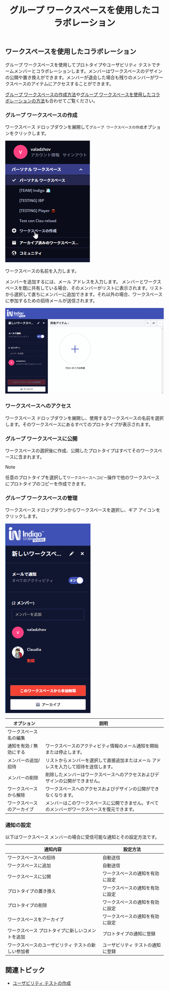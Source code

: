 ﻿---
title: グループ ワークスペースを使用したコラボレーション
_description: グループ ワークスペースを使用して同僚とプロトタイプまたはユーザビリティ テストでコラボレーションを許可します。
_keywords: UX デザイン, プロトタイプ, コメント, ユーザビリティ テスト, ユーザー テスト
_language: ja
---

## ワークスペースを使用したコラボレーション

グループ ワークスペースを使用してプロトタイプやユーザビリティ テストでチームメンバーとコラボレーションします。メンバーはワークスペースのデザインの公開や置き換えができます。メンバーが退会した場合も残りのメンバーがワークスペースのアイテムにアクセスすることができます。

[グループ ワークスペースの作成方法](https://www.youtube.com/watch?v=gLEf0IkYBFg)や[グループ ワークスペースを使用したコラボレーションの方法](https://www.youtube.com/watch?v=CdJS0gzPTPQ)も合わせてご覧ください。

### グループ ワークスペースの作成

ワークスペース ドロップダウンを展開して`グループ ワークスペースの作成`オプションをクリックします。

<img src="../images/workspaces_1.png" srcset="../images/workspaces_1@2x.png 2x" />

<div class="divider--half"></div>

ワークスペースの名前を入力します。

メンバーを追加するには、メール アドレスを入力します。
メンバーとワークスペースを既に共有している場合、そのメンバーがリストに表示されます。リストから選択して直ちにメンバーに追加できます。それ以外の場合、ワークスペースに参加するための招待メールが送信されます。

<img src="../images/workspaces_2.png" srcset="../images/workspaces_2@2x.png 2x" />

<div class="divider--half"></div>

### ワークスペースへのアクセス

ワークスペース ドロップダウンを展開し、使用するワークスペースの名前を選択します。そのワークスペースにあるすべてのプロトタイプが表示されます。

### グループ ワークスペースに公開

ワークスペースの選択後に作成、公開したプロトタイプはすべてそのワークスペースに含まれます。

> [!Note]
> 任意のプロトタイプを選択して`ワークスペースへコピー`操作で他のワークスペースにプロトタイプのコピーを作成できます。

### グループ ワークスペースの管理

ワークスペース ドロップダウンからワークスペースを選択し、ギア アイコンをクリックします。

<img src="../images/workspaces_4.png" srcset="../images/workspaces_4@2x.png 2x" />

<div class="divider--half"></div>

オプション | 説明 |
------------- | -------------
ワークスペース名の編集 | 
通知を有効 / 無効にする | ワークスペースのアクティビティ情報のメール通知を開始または停止します。
メンバーの追加/招待 | リストからメンバーを選択して直接追加またはメール アドレスを入力して招待を送信します。
メンバーの削除 | 削除したメンバーはワークスペースへのアクセスおよびデザインの公開ができません。
ワークスペースから解除 | ワークスペースへのアクセスおよびデザインの公開ができなくなります。
ワークスペースのアーカイブ | メンバーはこのワークスペースに公開できません。すべてのメンバーがワークスペースを復元できます。

### 通知の設定

以下はワークスペース メンバーの場合に受信可能な通知とその設定方法です。

通知内容 | 設定方法
------------- | -------------
ワークスペースへの招待 | 自動送信
ワークスペースに追加 |  自動送信
ワークスペースに公開 | ワークスペースの通知を有効に設定
プロトタイプの置き換え | ワークスペースの通知を有効に設定
プロトタイプの削除 | ワークスペースの通知を有効に設定
ワークスペースをアーカイブ | ワークスペースの通知を有効に設定
ワークスペース プロトタイプに新しいコメントを追加 | プロトタイプの通知に登録
ワークスペースのユーザビリティ テストの新しい参加者 | ユーザビリティ テストの通知に登録

## 関連トピック

* [ユーザビリティ テストの作成](setting-up-a-usability-study.md)
